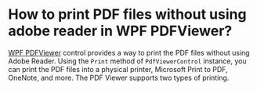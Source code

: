 # How to print PDF files without using adobe reader in WPF PDFViewer?

[WPF PDFViewer](https://www.syncfusion.com/wpf-controls/pdf-viewer) control provides a way to print the PDF files without using Adobe Reader. Using the `Print` method of `PdfViewerControl` instance, you can print the PDF files into a physical printer, Microsoft Print to PDF, OneNote, and more. The PDF Viewer supports two types of printing.